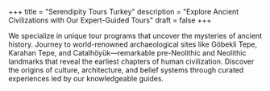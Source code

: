 +++
title = "Serendipity Tours Turkey"
description = "Explore Ancient Civilizations with Our Expert-Guided Tours"
draft = false
+++

We specialize in unique tour programs that uncover the mysteries of ancient history. Journey to world-renowned archaeological sites like Göbekli Tepe, Karahan Tepe, and Catalhöyük—remarkable pre-Neolithic and Neolithic landmarks that reveal the earliest chapters of human civilization. Discover the origins of culture, architecture, and belief systems through curated experiences led by our knowledgeable guides.